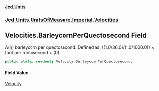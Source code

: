 #### [Jcd.Units](index.md 'index')
### [Jcd.Units.UnitsOfMeasure.Imperial](Jcd.Units.UnitsOfMeasure.Imperial.md 'Jcd.Units.UnitsOfMeasure.Imperial').[Velocities](Velocities.md 'Jcd.Units.UnitsOfMeasure.Imperial.Velocities')

## Velocities.BarleycornPerQuectosecond Field

A(n) barleycorn per quectosecond. Defined as: ((1.0/36.0)/(1.0/1000.0)) × foot per rontosecond + (0).

```csharp
public static readonly Velocity BarleycornPerQuectosecond;
```

#### Field Value
[Velocity](Velocity.md 'Jcd.Units.UnitTypes.Velocity')
